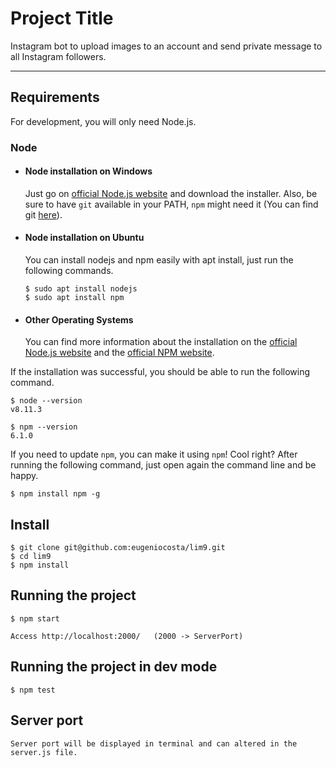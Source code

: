
# Project Title

Instagram bot to upload images to an account and send private message to all Instagram followers. 

---
## Requirements

For development, you will only need Node.js.

### Node
- #### Node installation on Windows

  Just go on [official Node.js website](https://nodejs.org/) and download the installer.
Also, be sure to have `git` available in your PATH, `npm` might need it (You can find git [here](https://git-scm.com/)).

- #### Node installation on Ubuntu

  You can install nodejs and npm easily with apt install, just run the following commands.

      $ sudo apt install nodejs
      $ sudo apt install npm

- #### Other Operating Systems
  You can find more information about the installation on the [official Node.js website](https://nodejs.org/) and the [official NPM website](https://npmjs.org/).

If the installation was successful, you should be able to run the following command.

    $ node --version
    v8.11.3

    $ npm --version
    6.1.0

If you need to update `npm`, you can make it using `npm`! Cool right? After running the following command, just open again the command line and be happy.

    $ npm install npm -g

###
## Install

    $ git clone git@github.com:eugeniocosta/lim9.git
    $ cd lim9
    $ npm install

## Running the project

    $ npm start

    Access http://localhost:2000/   (2000 -> ServerPort) 

## Running the project in dev mode

    $ npm test 
 

## Server port

    Server port will be displayed in terminal and can altered in the server.js file.


